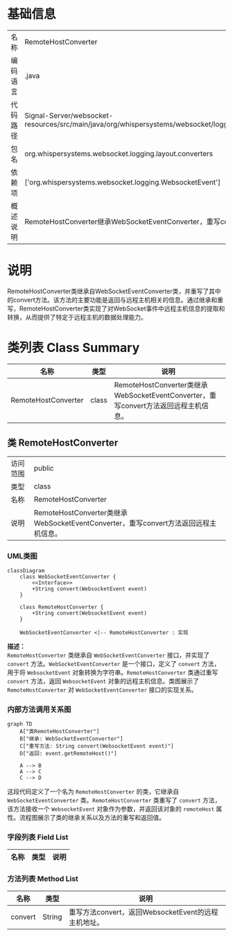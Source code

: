 # 基础信息

|      |      |
|------|------|
| 名称 | RemoteHostConverter |
| 编码语言 | .java |
| 代码路径 | Signal-Server/websocket-resources/src/main/java/org/whispersystems/websocket/logging/layout/converters/RemoteHostConverter.java |
| 包名 | org.whispersystems.websocket.logging.layout.converters |
| 依赖项 | ['org.whispersystems.websocket.logging.WebsocketEvent'] |
| 概述说明 | RemoteHostConverter继承WebSocketEventConverter，重写convert方法获取远程主机信息。 |

# 说明

RemoteHostConverter类继承自WebSocketEventConverter类，并重写了其中的convert方法。该方法的主要功能是返回与远程主机相关的信息。通过继承和重写，RemoteHostConverter类实现了对WebSocket事件中远程主机信息的提取和转换，从而提供了特定于远程主机的数据处理能力。

# 类列表 Class Summary

| 名称   | 类型  | 说明 |
|-------|------|-------------|
| RemoteHostConverter | class | RemoteHostConverter类继承WebSocketEventConverter，重写convert方法返回远程主机信息。 |



## 类 RemoteHostConverter

|      |      |
|------|------|
| 访问范围 | public |
| 类型 | class |
| 名称 | RemoteHostConverter |
| 说明 | RemoteHostConverter类继承WebSocketEventConverter，重写convert方法返回远程主机信息。 |


### UML类图

```mermaid
classDiagram
    class WebSocketEventConverter {
        <<Interface>>
        +String convert(WebsocketEvent event)
    }

    class RemoteHostConverter {
        +String convert(WebsocketEvent event)
    }

    WebSocketEventConverter <|-- RemoteHostConverter : 实现
```

**描述：**  
`RemoteHostConverter` 类继承自 `WebSocketEventConverter` 接口，并实现了 `convert` 方法。`WebSocketEventConverter` 是一个接口，定义了 `convert` 方法，用于将 `WebsocketEvent` 对象转换为字符串。`RemoteHostConverter` 类通过重写 `convert` 方法，返回 `WebsocketEvent` 对象的远程主机信息。类图展示了 `RemoteHostConverter` 对 `WebSocketEventConverter` 接口的实现关系。


### 内部方法调用关系图

```mermaid
graph TD
    A["类RemoteHostConverter"]
    B["继承: WebSocketEventConverter"]
    C["重写方法: String convert(WebsocketEvent event)"]
    D["返回: event.getRemoteHost()"]

    A --> B
    A --> C
    C --> D
```

这段代码定义了一个名为 `RemoteHostConverter` 的类，它继承自 `WebSocketEventConverter` 类。`RemoteHostConverter` 类重写了 `convert` 方法，该方法接收一个 `WebsocketEvent` 对象作为参数，并返回该对象的 `remoteHost` 属性。流程图展示了类的继承关系以及方法的重写和返回值。

### 字段列表 Field List

| 名称  | 类型  | 说明 |
|-------|-------|------|

### 方法列表 Method List

| 名称  | 类型  | 说明 |
|-------|-------|------|
| convert | String | 重写方法convert，返回WebsocketEvent的远程主机地址。 |




